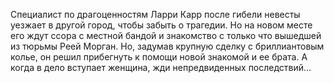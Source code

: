 <!--2017-06-01 21:18:28-->
Специалист по драгоценностям Ларри Карр после гибели невесты уезжает в другой город, чтобы забыть о трагедии. Но на новом месте его ждут ссора с местной бандой и знакомство с только что вышедшей из тюрьмы Реей Морган. Но, задумав крупную сделку с бриллиантовым колье, он решил прибегнуть к помощи новой знакомой и ее брата. А когда в дело вступает женщина, жди непредвиденных последствий…